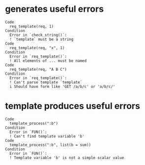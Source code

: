# generates useful errors

    Code
      req_template(req, 1)
    Condition
      Error in `check_string()`:
      ! `template` must be a string
    Code
      req_template(req, "x", 1)
    Condition
      Error in `req_template()`:
      ! All elements of ... must be named
    Code
      req_template(req, "A B C")
    Condition
      Error in `req_template()`:
      ! Can't parse template `template`
      i Should have form like 'GET /a/b/c' or 'a/b/c/'

# template produces useful errors

    Code
      template_process(":b")
    Condition
      Error in `FUN()`:
      ! Can't find template variable 'b'
    Code
      template_process(":b", list(b = sum))
    Condition
      Error in `FUN()`:
      ! Template variable 'b' is not a simple scalar value

